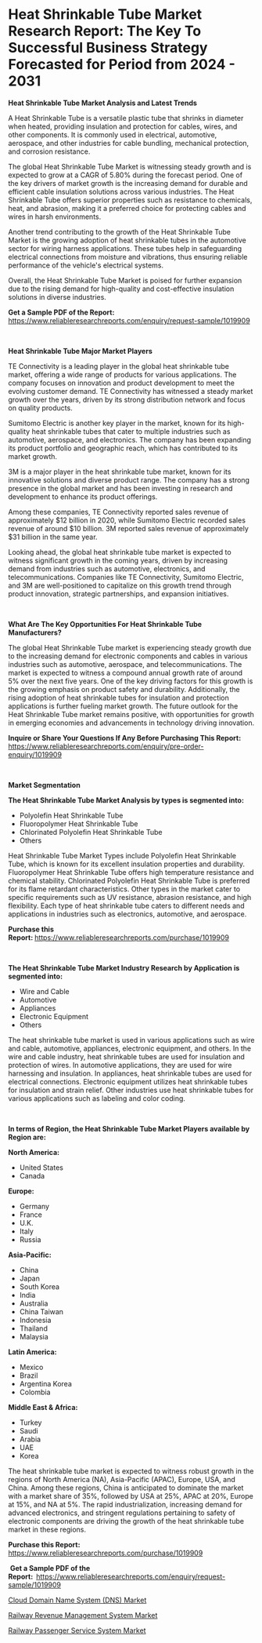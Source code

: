 <p><h1>Heat Shrinkable Tube Market Research Report: The Key To Successful Business Strategy Forecasted for Period from 2024 - 2031</h1></p><p><strong>Heat Shrinkable Tube Market Analysis and Latest Trends</strong></p>
<p><p>A Heat Shrinkable Tube is a versatile plastic tube that shrinks in diameter when heated, providing insulation and protection for cables, wires, and other components. It is commonly used in electrical, automotive, aerospace, and other industries for cable bundling, mechanical protection, and corrosion resistance.</p><p>The global Heat Shrinkable Tube Market is witnessing steady growth and is expected to grow at a CAGR of 5.80% during the forecast period. One of the key drivers of market growth is the increasing demand for durable and efficient cable insulation solutions across various industries. The Heat Shrinkable Tube offers superior properties such as resistance to chemicals, heat, and abrasion, making it a preferred choice for protecting cables and wires in harsh environments.</p><p>Another trend contributing to the growth of the Heat Shrinkable Tube Market is the growing adoption of heat shrinkable tubes in the automotive sector for wiring harness applications. These tubes help in safeguarding electrical connections from moisture and vibrations, thus ensuring reliable performance of the vehicle's electrical systems.</p><p>Overall, the Heat Shrinkable Tube Market is poised for further expansion due to the rising demand for high-quality and cost-effective insulation solutions in diverse industries.</p></p>
<p><strong>Get a Sample PDF of the Report:&nbsp;</strong> <a href="https://www.reliableresearchreports.com/enquiry/request-sample/1019909">https://www.reliableresearchreports.com/enquiry/request-sample/1019909</a></p>
<p>&nbsp;</p>
<p><strong>Heat Shrinkable Tube Major Market Players</strong></p>
<p><p>TE Connectivity is a leading player in the global heat shrinkable tube market, offering a wide range of products for various applications. The company focuses on innovation and product development to meet the evolving customer demand. TE Connectivity has witnessed a steady market growth over the years, driven by its strong distribution network and focus on quality products.</p><p>Sumitomo Electric is another key player in the market, known for its high-quality heat shrinkable tubes that cater to multiple industries such as automotive, aerospace, and electronics. The company has been expanding its product portfolio and geographic reach, which has contributed to its market growth.</p><p>3M is a major player in the heat shrinkable tube market, known for its innovative solutions and diverse product range. The company has a strong presence in the global market and has been investing in research and development to enhance its product offerings.</p><p>Among these companies, TE Connectivity reported sales revenue of approximately $12 billion in 2020, while Sumitomo Electric recorded sales revenue of around $10 billion. 3M reported sales revenue of approximately $31 billion in the same year.</p><p>Looking ahead, the global heat shrinkable tube market is expected to witness significant growth in the coming years, driven by increasing demand from industries such as automotive, electronics, and telecommunications. Companies like TE Connectivity, Sumitomo Electric, and 3M are well-positioned to capitalize on this growth trend through product innovation, strategic partnerships, and expansion initiatives.</p></p>
<p>&nbsp;</p>
<p><strong>What Are The Key Opportunities For Heat Shrinkable Tube Manufacturers?</strong></p>
<p><p>The global Heat Shrinkable Tube market is experiencing steady growth due to the increasing demand for electronic components and cables in various industries such as automotive, aerospace, and telecommunications. The market is expected to witness a compound annual growth rate of around 5% over the next five years. One of the key driving factors for this growth is the growing emphasis on product safety and durability. Additionally, the rising adoption of heat shrinkable tubes for insulation and protection applications is further fueling market growth. The future outlook for the Heat Shrinkable Tube market remains positive, with opportunities for growth in emerging economies and advancements in technology driving innovation.</p></p>
<p><strong>Inquire or Share Your Questions If Any Before Purchasing This Report:</strong> <a href="https://www.reliableresearchreports.com/enquiry/pre-order-enquiry/1019909">https://www.reliableresearchreports.com/enquiry/pre-order-enquiry/1019909</a></p>
<p>&nbsp;</p>
<p><strong>Market Segmentation</strong></p>
<p><strong>The Heat Shrinkable Tube Market Analysis by types is segmented into:</strong></p>
<p><ul><li>Polyolefin Heat Shrinkable Tube</li><li>Fluoropolymer Heat Shrinkable Tube</li><li>Chlorinated Polyolefin Heat Shrinkable Tube</li><li>Others</li></ul></p>
<p><p>Heat Shrinkable Tube Market Types include Polyolefin Heat Shrinkable Tube, which is known for its excellent insulation properties and durability. Fluoropolymer Heat Shrinkable Tube offers high temperature resistance and chemical stability. Chlorinated Polyolefin Heat Shrinkable Tube is preferred for its flame retardant characteristics. Other types in the market cater to specific requirements such as UV resistance, abrasion resistance, and high flexibility. Each type of heat shrinkable tube caters to different needs and applications in industries such as electronics, automotive, and aerospace.</p></p>
<p><strong>Purchase this Report:&nbsp;</strong><a href="https://www.reliableresearchreports.com/purchase/1019909">https://www.reliableresearchreports.com/purchase/1019909</a></p>
<p>&nbsp;</p>
<p><strong>The Heat Shrinkable Tube Market Industry Research by Application is segmented into:</strong></p>
<p><ul><li>Wire and Cable</li><li>Automotive</li><li>Appliances</li><li>Electronic Equipment</li><li>Others</li></ul></p>
<p><p>The heat shrinkable tube market is used in various applications such as wire and cable, automotive, appliances, electronic equipment, and others. In the wire and cable industry, heat shrinkable tubes are used for insulation and protection of wires. In automotive applications, they are used for wire harnessing and insulation. In appliances, heat shrinkable tubes are used for electrical connections. Electronic equipment utilizes heat shrinkable tubes for insulation and strain relief. Other industries use heat shrinkable tubes for various applications such as labeling and color coding.</p></p>
<p>&nbsp;</p>
<p><strong>In terms of Region, the Heat Shrinkable Tube Market Players available by Region are:</strong></p>
<p>
    <p> <strong> North America: </strong>
        <ul>
            <li>United States</li>
            <li>Canada</li>
        </ul>
        </p> 
    <p> <strong> Europe: </strong>
        <ul>
            <li>Germany</li>
            <li>France</li>
            <li>U.K.</li>
            <li>Italy</li>
            <li>Russia</li>
        </ul>
        </p> 
    <p> <strong> Asia-Pacific: </strong>
        <ul>
            <li>China</li>
            <li>Japan</li>
            <li>South Korea</li>
            <li>India</li>
            <li>Australia</li>
            <li>China Taiwan</li>
            <li>Indonesia</li>
            <li>Thailand</li>
            <li>Malaysia</li>
        </ul>
        </p> 
    <p> <strong> Latin America: </strong>
        <ul>
            <li>Mexico</li>
            <li>Brazil</li>
            <li>Argentina Korea</li>
            <li>Colombia</li>
        </ul>
        </p> 
    <p> <strong> Middle East & Africa: </strong>
        <ul>
            <li>Turkey</li>
            <li>Saudi</li>
            <li>Arabia</li>
            <li>UAE</li>
            <li>Korea</li>
        </ul>
    </p>
    </p>
<p><p>The heat shrinkable tube market is expected to witness robust growth in the regions of North America (NA), Asia-Pacific (APAC), Europe, USA, and China. Among these regions, China is anticipated to dominate the market with a market share of 35%, followed by USA at 25%, APAC at 20%, Europe at 15%, and NA at 5%. The rapid industrialization, increasing demand for advanced electronics, and stringent regulations pertaining to safety of electronic components are driving the growth of the heat shrinkable tube market in these regions.</p></p>
<p><strong>Purchase this Report: </strong><a href="https://www.reliableresearchreports.com/purchase/1019909">https://www.reliableresearchreports.com/purchase/1019909</a></p>
<p>&nbsp;<strong>Get a Sample PDF of the Report:&nbsp;&nbsp;</strong><a href="https://www.reliableresearchreports.com/enquiry/request-sample/1019909">https://www.reliableresearchreports.com/enquiry/request-sample/1019909</a></p>
<p><strong></strong></p>
<p><p><a href="https://view.publitas.com/reportprime-1/cloud-domain-name-system-dns-market-size-growth-and-forecast-from-2023-2030/">Cloud Domain Name System (DNS) Market</a></p><p><a href="https://view.publitas.com/reportprime-1/railway-revenue-management-system-market-size-and-growth-market-segmentation-regional-and-country-breakdowns-and-market-trends-for-period-from-2023-2030/">Railway Revenue Management System Market</a></p><p><a href="https://view.publitas.com/reportprime-1/railway-passenger-service-system-market-a-comprehensive-report-of-its-market-share-growth-trends-2023-2030/">Railway Passenger Service System Market</a></p></p>